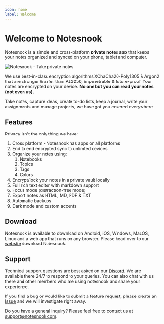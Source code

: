 ```yaml
---
icon: home
label: Welcome
---
```


# Welcome to Notesnook

Notesnook is a simple and cross-platform **private notes app** that keeps your notes organized and synced on your phone, tablet and computer.

<img src="https://github.com/streetwriters/notesnook/raw/main/banners/crossplatform.jpg" alt="Notesnook - Take private notes"/>

We use best-in-class encryption algorithms XChaCha20-Poly1305 & Argon2 that are stronger & safer than AES256, impenetrable & future-proof. Your notes are encrypted on your device. **No one but you can read your notes (not even us).**

Take notes, capture ideas, create to-do lists, keep a journal, write your assignments and manage projects, we have got you covered everywhere.

## Features

Privacy isn't the only thing we have:

1. Cross platform - Notesnook has apps on all platforms
2. End to end encrypted sync to unlimted devices
3. Organize your notes using:
   1. Notebooks
   2. Topics
   3. Tags
   4. Colors
4. Encrypt/lock your notes in a private vault locally
5. Full rich text editor with markdown support
6. Focus mode (distraction-free mode)
7. Export notes as HTML, MD, PDF & TXT
8. Automatic backups
9. Dark mode and custom accents

## Download

Notesnook is available to download on Android, iOS, Windows, MacOS, Linux and a web app that runs on any browser. Please head over to our [website](https://notesnook.com/) download Notesnook.

## Support

Technical support questions are best asked on our [Discord](https://discord.com/invite/5davZnhw3V). We are available there 24/7 to respond to your queries. You can also chat with us there and other members who are using notesnook and share your experience.

If you find a bug or would like to submit a feature request, please create an [Issue](https://github.com/streetwriters/notesnook/issues) and we will investigate right away.

Do you have a general inquiry? Please feel free to contact us at support@notesnook.com.
